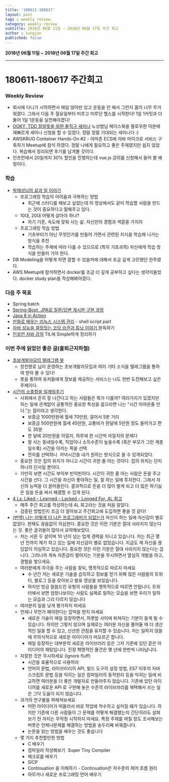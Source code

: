 ```yaml
---
title: '180611-180617'  
layout: post  
tags : weekly review
category: weekly review
subtitle: 2018년 06월 11일 ~ 2018년 06월 17일 주간 회고
author : sungjun
published: false
---
```


**2018년 06월 11일 ~ 2018년 06월 17일 주간 회고** 

---

# 180611-180617 주간회고

### Weekly Review
  - 회사에 다니기 시작하면서 매일 앉아만 있고 운동을 안 해서 그런지 몸이 너무 무거워졌다. 그래서 다음 주 월요일부터 미루고 미루던 헬스를 시작한다! 1일 1커밋과 더불어 1일 1운동을 실천해야겠다!
  - [OOKY, TDD 잘알못을 위한 돌직구 세미나](https://okky.kr/article/472375) 노상범님 페이스북을 팔로우한 덕분에 재빠르게 세미나 신청을 할 수 있었다. 정말 정말 기대되는 세미나다 :)
  - AWSKRUG Container Hands-On #2 - 아마존 ECS에 자바 마이크로 서비스 구축하기 Meetup에 참석 하였다. 정말 나에게 필요하고 좋은 주제였지만 쉽지 않았다. 복습해서 정리되면 후기를 남겨볼 것이다.
  - 인프런에서 20일까지 30% 할인을 진행하는데 vue.js 강의를 신청해서 들어 볼 예정이다.

### 학습
  - [박재성님의 삶과 일 이야기](https://www.youtube.com/playlist?list=PLqaSEyuwXkSoxouWmQKMHXYDozPiyjNXO)
    - 프로그래밍 학습의 어려움과 극복하는 방법
        - 최근에 스터디를 해보고 싶었는데 이 영상에서도 같이 학습할 사람을 만드는 것이 중요하다고 말해주고 있다.
    - 10대, 20대 어떻게 살아야 하나?
        - 자기 기준, 속도에 맞춰 사는 삶. 자신만의 경험과 색깔을 가지자
    - 프로그래밍 학습 방법
        - 기초부터가 아닌 무엇인가를 만들어 가면서 관련된 지식을 학습해 나가는 방식을 추천
        - 학습하는 주제에 따라 다를 수 있으므로 (특히 기초과목) 자신에게 학습 방식을 만들어 가야 한다.
  - DB Modeling을 어떻게 하면 잘할 수 있을까에 대해서 조금 깊게 고민했던 한주였다.
  - AWS Meetup에 참석하면서 docker를 조금 더 깊게 공부하고 싶다는 생각이들었다. docker study plan을 작성해봐야겠다.

### 다음 주 목표
- Spring batch
- [Spring-Boot, JPA로 질문/답변 게시판 구현 과정](https://www.slipp.net/wiki/pages/viewpage.action?pageId=25529113)
- [Java 8 in Action](http://book.naver.com/bookdb/book_detail.nhn?bid=8883567)
- [만화로 배우는 리눅스 시스템 관리](http://book.naver.com/bookdb/book_detail.nhn?bid=10995037) - shell script part
- [자바 성능을 결정짓는 코딩 습관과 튜닝 이야기 ](http://book.naver.com/bookdb/book_detail.nhn?bid=4441100) 완독하기
- [인프런 자바 강의](https://www.inflearn.com/course/%EC%8B%A4%EC%A0%84-%EC%9E%90%EB%B0%94-%EA%B0%95%EC%A2%8C/) TIL에 Simple하게 정리하기

### 이번 주에 읽었던 좋은 글(출퇴근지하철)
- [초보개발자모임 텔레그램 봇](https://telegram.me/devbeginner_bot) 
  - 창천향로 님이 운영하는 초보개발자모임과 여러 기타 소식을 텔레그램을 통하여 받아 볼 수 있다!
  - 봇을 통하여 유저들에게 정보를 제공하는 서비스는 나도 한번 도전해보고 싶은 주제이다.
- [시간의 소중함을 일깨워주기](https://m.post.naver.com/viewer/postView.nhn?volumeNo=15968355&memberNo=3443084)
  - 사회에서 흔히 잘 나간다고 하는 사람들은 뭐가 다를까? 여러가지가 있겠지만 하는 일에 관계없이 공통적인 중요한 특성을 꼽으라면 나는 "시간 아까운줄 안다."는 점이라고 생각한다. 
    - 보증금 1000만원에 월세 70만원, 걸어서 5분 거리
    - 보증금 500만원에 월세 45만원, 교통비가 한달에 5만원 정도 들어가고 편도 35분
    - 한 달에 20만원을 아낄지, 하루에 한 시간씩 아낄지의 문제다
    - 잘 사는 동네일수록, 직업이나 소득수준이 높을수록 (혹은 부모가 그런 계층일수록) 시간을 아끼는 쪽을 선택
    - 전자를 선택하니  저녁시간을 내가 원하는 방식으로 쓸 수 있게되었다.
  - 중요한 것은 집의 위치가 아니고 시간이 귀한 줄 아는 것이다. 집의 위치는 단지 하나의 단서일 뿐이다.
  - 가만히 보면 시간도 부익부 빈익빈이다. 시간이 귀한 줄 아는 사람은 돈을 주고 시간을 산다. 그 시간을 자신이 좋아하는 일, 잘 하는 일에 투자한다. 그래서 자신의 능력을 더 끌어올린다. 결과적으로 돈을 더 많이 벌게 되고 더 많은 하기싫은 일을 돈을 써서 해결할 수 있게 된다.
- [4 Ls: Liked – Learned – Lacked – Longed For, 4L 회고](http://www.funretrospectives.com/the-4-ls-liked-learned-lacked-longed-for/) 
  - 매주 주간 회고를 작성하는데 4L 회고라는 것을 처음 알았다.
  - 검증된 방법인지 조금 더 알아보고 주간회고에 도입하면 좋을 것 같다!
- [(번역) 나는 어떻게 더 나은 프로그래머가 되었는가](https://medium.com/@rinae/%EB%B2%88%EC%97%AD-%EB%82%98%EB%8A%94-%EC%96%B4%EB%96%BB%EA%B2%8C-%EB%8D%94-%EB%82%98%EC%9D%80-%ED%94%84%EB%A1%9C%EA%B7%B8%EB%9E%98%EB%A8%B8%EA%B0%80-%EB%90%98%EC%97%88%EB%8A%94%EA%B0%80-b84c45d8bf98) 자신이 하는 일에 자신감이 별로 없었다. 현재도 끊음없이 의심한다. 중요한 것은 이런 기분은 절대 사라지지 않는다는 것. 좋은 글귀들이 많아서 요약해보았다.
  - 저는 서른 두 살이며 10 년이 넘는 업계 경력을 지니고 있습니다. 저는 최근 몇 년 전까지 제가 하고 있는 일에 자신감이 별로 없었습니다. 지금도 제 자신을 끊임없이 의심하고 있습니다. 중요한 것은 이런 기분은 절대 사라지지 않는다는 겁니다. 그러니까 계속 자존감이 떨어지는 기분을 무시하면서 열심히 개발을 하고, 경험을 쌓으세요.
  - 여러분에게 자극을 주는 사람을 찾되, 맹목적으로 따르지 마세요
    - 수 년간 저는 새로운 기술을 습득하고 정보를 얻기 위해 많은 사람들의 트위터, 블로그 등을 찾아보고 발표 영상을 보았습니다.
    - 하지만 방금 말씀드린 유형의 사람들을 맹목적으로 따르면 안됩니다. 트위터에서 보면 엄청나보이는 사람도 실제로 일하는 모습을 보면 우리가 일하는 모습과 그리 다르지 않습니다
  - 여러분의 일을 낮게 평가하지 마세요
  - 언제나 무언가 해야한다는 압박을 받지 마세요
    - 새로운 기술이 매일 등장하면서, 하룻밤 사이에 뒤쳐지는 기분이 들게 될 수 있습니다. 하지만 그렇지 않으며 실제로는 여러분 자신을 풀어둘 때 더 생산적인 일을 할 수 있고, 신선한 관점을 유지할 수 있습니다. 저는 일하지 않을 때 무의식적으로 새로운 아이디어가 떠오르곤 합니다.
    - 매일 등장하는 대부분의 새로운 라이브러리 등은 그저 기존에 있던 같은 아이디어의 재탕입니다. 진정 혁명적인 물건은 몇 년에 한번씩 나타납니다. 
  - 자잘한 것은 무시하세요 (Ignore fluff)
    - 시간을 효율적으로 사용하라
    - 언어의 문법, 라이브러리의 API, 빌드 도구의 설정 방법, ES7 이후의 자바스크립트 문법 등을 익히는 일은 컴파일러의 동작원리 등을 익히는 일에 비교하면 여러분을 더 좋은 개발자로 만들어주지 않습니다. 기존에 있던 아이디어를 새로운 API 로 구현해 놓은 수준의 라이브러리를 채택해서 쓰는 일은 그닥 도움이 되지 않습니다. 
  - 과거의 연구물을 파헤쳐보세요
    - 어떤 아이디어가 떠올라서 바로 작업에 착수하고 싶어질 떄가 있습니다. 하지만 기존에 다른 사람들이 그 문제를 어떻게 해결했는지 간단히라도 살펴보기 전 까지는 무작정 시작하지 마세요. 특정 주제를 며칠 정도 조사해보는 버릇은 언제나문제를 해결하는 방법을 송두리째 바꿔줍니다.
    - 논문을 읽는 방법을 배우는 것도 좋습니다
  - 몇 가지 추천할만한 방법
    - C 배우기 
    - 컴파일러 작성해보기  Super Tiny Compiler
    - 매크로를 배우기 
    - SICP 
    - Continuation 을 이해하기 - Continuation은 저수준의 제어 흐름 원리
    - 아무거나 새로운 프로그래밍 언어 배우기
